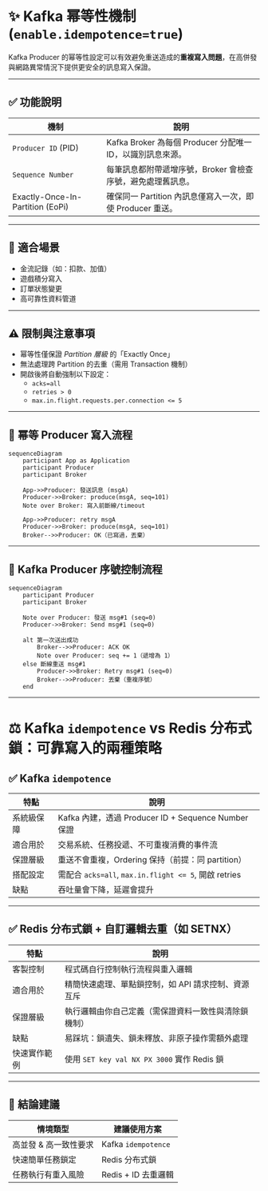 # ✨ Kafka 幂等性機制 (`enable.idempotence=true`)

Kafka Producer 的幂等性設定可以有效避免重送造成的**重複寫入問題**，在高併發與網路異常情況下提供更安全的訊息寫入保證。

---

## ✅ 功能說明

| 機制                    | 說明                                                                 |
|-------------------------|----------------------------------------------------------------------|
| `Producer ID` (PID)     | Kafka Broker 為每個 Producer 分配唯一 ID，以識別訊息來源。            |
| `Sequence Number`       | 每筆訊息都附帶遞增序號，Broker 會檢查序號，避免處理舊訊息。           |
| Exactly-Once-In-Partition (EoPi) | 確保同一 Partition 內訊息僅寫入一次，即使 Producer 重送。      |

---

## 🎯 適合場景

- 金流記錄（如：扣款、加值）
- 遊戲積分寫入
- 訂單狀態變更
- 高可靠性資料管道

---

## ⚠ 限制與注意事項

- 幂等性僅保證 *Partition 層級* 的「Exactly Once」
- 無法處理跨 Partition 的去重（需用 Transaction 機制）
- 開啟後將自動強制以下設定：
  - `acks=all`
  - `retries > 0`
  - `max.in.flight.requests.per.connection <= 5`

---

## 🧪 幂等 Producer 寫入流程

```mermaid
sequenceDiagram
    participant App as Application
    participant Producer
    participant Broker

    App->>Producer: 發送訊息 (msgA)
    Producer->>Broker: produce(msgA, seq=101)
    Note over Broker: 寫入前斷線/timeout

    App->>Producer: retry msgA
    Producer->>Broker: produce(msgA, seq=101)
    Broker-->>Producer: OK（已寫過，丟棄）
```
---

## 🔁 Kafka Producer 序號控制流程

```mermaid
sequenceDiagram
    participant Producer
    participant Broker

    Note over Producer: 發送 msg#1 (seq=0)
    Producer->>Broker: Send msg#1 (seq=0)

    alt 第一次送出成功
        Broker-->>Producer: ACK OK
        Note over Producer: seq += 1（遞增為 1）
    else 斷線重送 msg#1
        Producer->>Broker: Retry msg#1 (seq=0)
        Broker-->>Producer: 丟棄（重複序號）
    end
```

---

# ⚖ Kafka `idempotence` vs Redis 分布式鎖：可靠寫入的兩種策略

## ✅ Kafka `idempotence`

| 特點                       | 說明                                                   |
|----------------------------|--------------------------------------------------------|
| 系統級保障                 | Kafka 內建，透過 Producer ID + Sequence Number 保證    |
| 適合用於                   | 交易系統、任務投遞、不可重複消費的事件流                 |
| 保證層級                   | 重送不會重複，Ordering 保持（前提：同 partition）        |
| 搭配設定                   | 需配合 `acks=all`, `max.in.flight <= 5`, 開啟 retries    |
| 缺點                       | 吞吐量會下降，延遲會提升                                |

---

## ✅ Redis 分布式鎖 + 自訂邏輯去重（如 SETNX）

| 特點                       | 說明                                                    |
|----------------------------|---------------------------------------------------------|
| 客製控制                   | 程式碼自行控制執行流程與重入邏輯                          |
| 適合用於                   | 精簡快速處理、單點鎖控制，如 API 請求控制、資源互斥        |
| 保證層級                   | 執行邏輯由你自己定義（需保證資料一致性與清除鎖機制）         |
| 缺點                       | 易踩坑：鎖遺失、鎖未釋放、非原子操作需額外處理               |
| 快速實作範例               | 使用 `SET key val NX PX 3000` 實作 Redis 鎖                |

---

## 🚀 結論建議

| 情境類型     | 建議使用方案           |
|--------------|------------------------|
| 高並發 & 高一致性要求 | Kafka `idempotence` |
| 快速簡單任務鎖定       | Redis 分布式鎖      |
| 任務執行有重入風險     | Redis + ID 去重邏輯 |